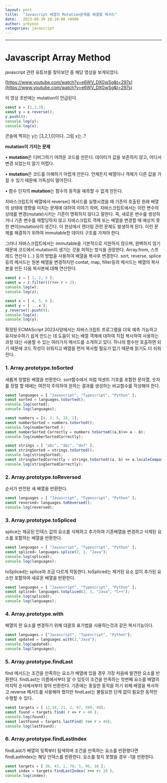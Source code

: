 ```yaml
---
layout: post
title:  "Javascript 배열의 Mutation문제를 해결할 메서드"
date:   2023-08-30 10:10:00 +0900
author: yrbyeon
categories: javascript
---
```

<hr/>




# Javascript Array Method

javascript 관련 유튜브를 찾아보던 중 해당 영상을 보게되었다.

[https://www.youtube.com/watch?v=e6WV_DXGwSg&t=297s](https://www.youtube.com/watch?v=e6WV_DXGwSg&t=297s)

이 영상 초반에는 mutation이 언급된다.

```jsx
const x = [1,2,3];
const y = x.reverse();
y.push(0);
console.log(y);
console.log(x);
```

콘솔에 찍히는 y는 [3,2,1,0]이다. 그럼 x는..?

**mutation이 가지는 문제**

• **mutation**은 디버그하기 어려운 코드를 만든다. 데이터가 값을 보존하지 않고, 어디서 변경 되었는지 알기 어렵다.

• **mutation**은 코드를 이해하기 어렵게 만든다. 언제든지 배열이나 객체가 다른 값을 가질 수 있기 때문에 가독성이 떨어진다.

• 함수 인자의 **mutation**는 함수의 동작을 예측할 수 없게 만든다.

자바스크립트의  배열에서 reverse() 메서드를 실행시켰을 때 기존의 호출된 원래 배열의 상태에 영향을 미치는 문제에 대하여 이야기 하며, 자바스크립트에서는 이런 변수의 상태를 변경(mutate)시키는 기준이 명확하지 않다고 말한다. 즉, 새로운 변수를 생성하거나 기존 변수를 재할당하지 않고 자바스크립트 객체 또는 배열을 변경할 때 예상치 못한 변이(mutation)이 생긴다. 이 현상에서 렌더링 관련 문제도 발생하게 된다. 이런 문제를 해결하기 위하여 immutable한 데이터 구조를 가져야 한다. 

그러나 자바스크립트에서는 immutable을 기본적으로 지원하지 않으며, 완벽하지 않기 때문에 코드에서 mutation이 생기는 것을 피하는 방식을 권장한다. Array.from, 스프레드 연산자 (…) 등의 방법을 사용하여 배열을 복사후 변경한다. sort, reverse, splice등의 메서드는 원본 배열을 변경하지만 contat, map, filter등의 메서드는 배열의 복사본을 만든 다음 복사본에 대해 연산한다. 

```jsx
const z = [ 1, 2, 3 ];
const w = z.filter((r)=> r > 2);
console.log(w);
console.log(z);

const x = [ 4, 5, 6 ];
const y = [ ...x ];
y.reverse().push(9);
console.log(x);
console.log(y);
```

확정된 ECMAScript 2023사양에서는 자바스크립트 프로그램을 더욱 예측 가능하고 유지보수하기 쉽게 만드는 데 도움이 되는 배열 객체에 대하여 직접 복사하여 사용하는 과정 대신 사용할 수 있는 여러가지 메서드를 소개하고 있다. 하나의 함수만 호출하면 되기 때문에 코드 작성이 쉬워지고 배열을 먼저 복사할 필요가 없기 때문에 읽기도 더 쉬워진다.

### 1. Array.prototype.toSorted

새롭게 정렬된 배열을 반환한다. sort함수에서 처럼 악센트 기호를 포함한 문자열, 숫자를 정렬 할 때에는 여전히 주의하여 원하는 결과를 생성하는 비교함수를 작성해야 한다.

```jsx
const languages = [ "Javascript", "Typescript", "Python" ];
const sorted = languages.toSorted();
console.log(sorted);
console.log(languages);

const numbers = [4, 2, 5, 10, 1];
const numberSorted = numbers.toSorted();
console.log(numberSorted );
const numberSorted Correctly = numbers.toSorted((a,b)=> a - b);
console.log(numberSortedCorrectly);

const strings = [ "abc", "äbc", "def" ];
const stringSorted = strings.toSorted();
console.log(stringSorted);
const stringSortedCorrectly = strings.toSorted((a, b) => a.localeCompare(b));
console.log(stringSortedCorrectly);
```

### 2. Array.prototype.toReversed

순서가 반전된 새 배열을 반환한다. 

```jsx
const languages = [ "Javascript", "Typescript", "Python" ];
const reversed= languages.toReversed();
console.log(reversed);
```

### 3. Array.prototype.toSpliced

splice는 제공된 인덱스 값의 요소를 삭제하고 추가하여 기존배열을 변경하고 삭제된 요소를 포함하는 배열을 반환한다.

```jsx
const languages = [ "Javascript", "Typescript", "Python" ];
const spliced= languages.splice(2, 1, "Java");
console.log(spliced);
console.log(languages);
```

toSpliced는 splice와 조금 다르게 작동한다. toSpliced는 제거된 요소 없이 추가된 요소만 포함하여 새로운 배열을 반환한다.

```jsx
const languages = [ "Javascript", "Typescript", "Python" ];
const spliced= languages.toSpliced(2, 1, "Java", "C++");
console.log(spliced);
console.log(languages);
```

### 4. Array.prototype.with

배열의 한 요소를 변경하기 위해 대괄호 표기법을 사용하는것과 같은 복사기능이다.

```jsx
const languages = ["Javascript", "Typescript", "Python"];
const updated = languages.with(2,"Java");
console.log(updated);
console.log(languages);
```

### 5. Array.prototype.findLast

find 메서드는 조건을 만족하는 요소가 배열에 있을 경우 가장 처음에 발견한 요소를 반환한다. findLast는 이름에서부터 알 수 있듯이 조건을 만족하는 첫번째 요소를 배열의 마지막 순서에서부터 찾아 반환한다.  기존에는 동일한 동작을 하기 위해 배열을 복사하고 reverse 메서드를 사용해야 했지만 findLast는 불필요한 단계 없이 필요한 동작만 수행할 수 있다.

```jsx
const targets = [ 12,34, 21, 2, 87, 599, 90];
const found = targets.find( r => r > 40 );
console.log(found);
const lastFound = targets.lastFind( r=> r > 40);
console.log(lastFound);
```

### 6. Array.prototype.findLastIndex

findLast가 배열의 뒷쪽부터 탐색하며 조건을 만족하는 요소를 반환했다면 findLastIndex는 해당 인덱스를 반환한다. 요소를 찾지 못했을 경우 -1을 반환한다.

```jsx
const targets = [ 20, 43, 1, 78, 5, 96, 18 ];
const index = targets.findLastIndex( r=> r< 10 );
console.log(index);
```